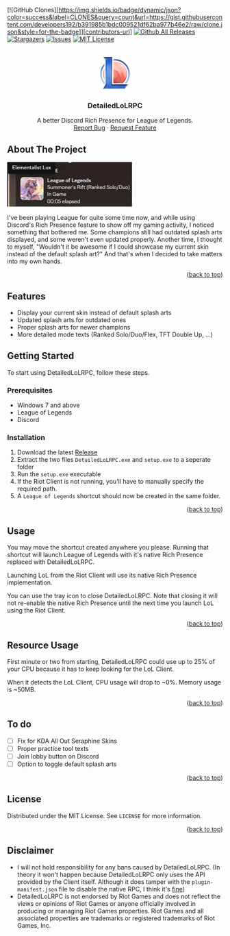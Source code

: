 <a name="readme-top"></a>

[![GitHub Clones][https://img.shields.io/badge/dynamic/json?color=success&label=CLONES&query=count&url=https://gist.githubusercontent.com/developers192/b391985b1bdc009521df62ba977b46e2/raw/clone.json&style=for-the-badge]][contributors-url]
[![Github All Releases](https://img.shields.io/github/downloads/developers192/DetailedLoLRPC/total.svg?style=for-the-badge)]()
[![Stargazers][stars-shield]][stars-url]
[![Issues][issues-shield]][issues-url]
[![MIT License][license-shield]][license-url]

<!-- PROJECT LOGO -->
<br />
<div align="center">
  <a href="https://github.com/developers192/DetailedLoLRPC">
    <img src="images/logo.png" alt="Logo" width="80" height="80">
  </a>
<h3 align="center">DetailedLoLRPC</h3>

  <p align="center">
    A better Discord Rich Presence for League of Legends.
    <br />
    <a href="https://github.com/developers192/DetailedLoLRPC/issues">Report Bug</a>
    ·
    <a href="https://github.com/developers192/DetailedLoLRPC/issues">Request Feature</a>
  </p>
</div>


<!-- ABOUT THE PROJECT -->
## About The Project

[![Product Name Screen Shot][product-screenshot]](https://example.com)

I've been playing League for quite some time now, and while using Discord's Rich Presence feature to show off my gaming activity, I noticed something that bothered me. Some champions still had outdated splash arts displayed, and some weren't even updated properly. Another time, I thought to myself, "Wouldn't it be awesome if I could showcase my current skin instead of the default splash art?" And that's when I decided to take matters into my own hands.

<p align="right">(<a href="#readme-top">back to top</a>)</p>

## Features
- Display your current skin instead of default splash arts
- Updated splash arts for outdated ones
- Proper splash arts for newer champions
- More detailed mode texts (Ranked Solo/Duo/Flex, TFT Double Up, ...)

<!-- GETTING STARTED -->
## Getting Started

To start using DetailedLoLRPC, follow these steps.

### Prerequisites

- Windows 7 and above
- League of Legends
- Discord


### Installation

1. Download the latest [Release](https://github.com/developers192/DetailedLoLRPC/releases/latest)
2. Extract the two files `DetailedLoLRPC.exe` and `setup.exe` to a seperate folder
3. Run the `setup.exe` executable
4. If the Riot Client is not running, you'll have to manually specify the required path.
5. A `League of Legends` shortcut should now be created in the same folder.

<p align="right">(<a href="#readme-top">back to top</a>)</p>



<!-- USAGE EXAMPLES -->
## Usage

You may move the shortcut created anywhere you please. Running that shortcut will launch League of Legends with it's native Rich Presence replaced with DetailedLoLRPC.

Launching LoL from the Riot Client will use its native Rich Presence implementation.

You can use the tray icon to close DetailedLoLRPC. Note that closing it will not re-enable the native Rich Presence until the next time you launch LoL using the Riot Client.

<p align="right">(<a href="#readme-top">back to top</a>)</p>

<!-- Resource Usage -->
## Resource Usage
First minute or two from starting, DetailedLoLRPC could use up to 25% of your CPU because it has to keep looking for the LoL Client.

When it detects the LoL Client, CPU usage will drop to ~0%. Memory usage is ~50MB.


<p align="right">(<a href="#readme-top">back to top</a>)</p>

<!-- To do -->
## To do

- [ ] Fix for KDA All Out Seraphine Skins
- [ ] Proper practice tool texts
- [ ] Join lobby button on Discord
- [ ] Option to toggle default splash arts

<p align="right">(<a href="#readme-top">back to top</a>)</p>


<!-- LICENSE -->
## License

Distributed under the MIT License. See `LICENSE` for more information.

<p align="right">(<a href="#readme-top">back to top</a>)</p>

## Disclaimer
- I will not hold responsibility for any bans caused by DetailedLoLRPC. (In theory it won't happen because DetailedLoLRPC only uses the API provided by the Client itself. Although it does tamper with the `plugin-manifest.json` file to disable the native RPC, I think it's [fine](https://www.reddit.com/r/leagueoflegends/comments/awedjv/there_is_a_way_to_make_the_client/))
- DetailedLoLRPC is not endorsed by Riot Games and does not reflect the views or opinions of Riot Games or anyone officially involved in producing or managing Riot Games properties. Riot Games and all associated properties are trademarks or registered trademarks of Riot Games, Inc.


<!-- MARKDOWN LINKS & IMAGES -->
<!-- https://www.markdownguide.org/basic-syntax/#reference-style-links -->
[contributors-shield]: https://img.shields.io/github/contributors/developers192/DetailedLoLRPC.svg?style=for-the-badge
[contributors-url]: https://github.com/developers192/DetailedLoLRPC/graphs/contributors
[forks-shield]: https://img.shields.io/github/forks/developers192/DetailedLoLRPC.svg?style=for-the-badge
[forks-url]: https://github.com/developers192/DetailedLoLRPC/network/members
[stars-shield]: https://img.shields.io/github/stars/developers192/DetailedLoLRPC.svg?style=for-the-badge
[stars-url]: https://github.com/developers192/DetailedLoLRPC/stargazers
[issues-shield]: https://img.shields.io/github/issues/developers192/DetailedLoLRPC.svg?style=for-the-badge
[issues-url]: https://github.com/developers192/DetailedLoLRPC/issues
[license-shield]: https://img.shields.io/github/license/developers192/DetailedLoLRPC.svg?style=for-the-badge
[license-url]: https://github.com/developers192/DetailedLoLRPC/blob/master/LICENSE
[product-screenshot]: images/screenshot.png
